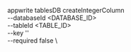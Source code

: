 appwrite tablesDB createIntegerColumn \
        --databaseId <DATABASE_ID> \
        --tableId <TABLE_ID> \
        --key '' \
        --required false \




